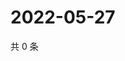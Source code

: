 # 2022-05-27

共 0 条

<!-- BEGIN WEIBO -->
<!-- 最后更新时间 Fri May 27 2022 15:13:11 GMT+0800 (China Standard Time) -->

<!-- END WEIBO -->
